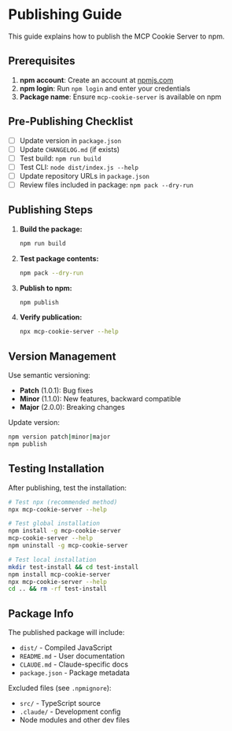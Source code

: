 # Publishing Guide

This guide explains how to publish the MCP Cookie Server to npm.

## Prerequisites

1. **npm account**: Create an account at [npmjs.com](https://npmjs.com)
2. **npm login**: Run `npm login` and enter your credentials
3. **Package name**: Ensure `mcp-cookie-server` is available on npm

## Pre-Publishing Checklist

- [ ] Update version in `package.json`
- [ ] Update `CHANGELOG.md` (if exists)
- [ ] Test build: `npm run build`
- [ ] Test CLI: `node dist/index.js --help`
- [ ] Update repository URLs in `package.json`
- [ ] Review files included in package: `npm pack --dry-run`

## Publishing Steps

1. **Build the package:**
   ```bash
   npm run build
   ```

2. **Test package contents:**
   ```bash
   npm pack --dry-run
   ```

3. **Publish to npm:**
   ```bash
   npm publish
   ```

4. **Verify publication:**
   ```bash
   npx mcp-cookie-server --help
   ```

## Version Management

Use semantic versioning:

- **Patch** (1.0.1): Bug fixes
- **Minor** (1.1.0): New features, backward compatible
- **Major** (2.0.0): Breaking changes

Update version:
```bash
npm version patch|minor|major
npm publish
```

## Testing Installation

After publishing, test the installation:

```bash
# Test npx (recommended method)
npx mcp-cookie-server --help

# Test global installation
npm install -g mcp-cookie-server
mcp-cookie-server --help
npm uninstall -g mcp-cookie-server

# Test local installation
mkdir test-install && cd test-install
npm install mcp-cookie-server
npx mcp-cookie-server --help
cd .. && rm -rf test-install
```

## Package Info

The published package will include:
- `dist/` - Compiled JavaScript
- `README.md` - User documentation  
- `CLAUDE.md` - Claude-specific docs
- `package.json` - Package metadata

Excluded files (see `.npmignore`):
- `src/` - TypeScript source
- `.claude/` - Development config
- Node modules and other dev files